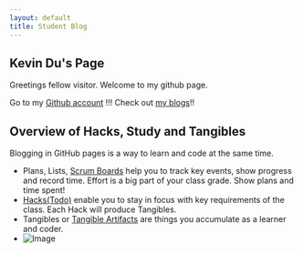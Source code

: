 ```yaml
---
layout: default
title: Student Blog
---
```


## Kevin Du's Page

Greetings fellow visitor. Welcome to my github page.

Go to my [Github account](https://github.com/DasMoge124) !!!
Check out [my blogs](https://dasmoge124.github.io/student/blogs)!!
## Overview of Hacks, Study and Tangibles
Blogging in GitHub pages is a way to learn and code at the same time. 

- Plans, Lists, [Scrum Boards](https://clickup.com/blog/scrum-board/) help you to track key events, show progress and record time.  Effort is a big part of your class grade.  Show plans and time spent!
- [Hacks(Todo)](https://levelup.gitconnected.com/six-ultimate-daily-hacks-for-every-programmer-60f5f10feae) enable you to stay in focus with key requirements of the class.  Each Hack will produce Tangibles.
- Tangibles or [Tangible Artifacts](https://en.wikipedia.org/wiki/Artifact_(software_development)) are things you accumulate as a learner and coder. 
- <img src = "https://media.discordapp.net/attachments/1032531656218775585/1144297521548628128/Screenshot_20230824-084138.png" alt="Image">